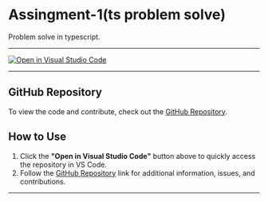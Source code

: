 # Assingment-1(ts problem solve)

Problem solve in typescript.

---

[![Open in Visual Studio Code](https://classroom.github.com/assets/open-in-vscode-2e0aaae1b6195c2367325f4f02e2d04e9abb55f0b24a779b69b11b9e10269abc.svg)](https://classroom.github.com/online_ide?assignment_repo_id=16982226&assignment_repo_type=AssignmentRepo)

---

## GitHub Repository
To view the code and contribute, check out the [GitHub Repository](https://github.com/Porgramming-Hero-web-course/batch-4-assignment-1-Joy43).

## How to Use
1. Click the **"Open in Visual Studio Code"** button above to quickly access the repository in VS Code.
2. Follow the [GitHub Repository](https://github.com/Porgramming-Hero-web-course/batch-4-assignment-1-Joy43) link for additional information, issues, and contributions.

---


